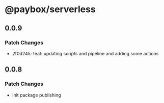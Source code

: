 # @paybox/serverless

## 0.0.9

### Patch Changes

- 2f0d245: feat: updating scripts and pipeline and adding some actions

## 0.0.8

### Patch Changes

- init package publishing
